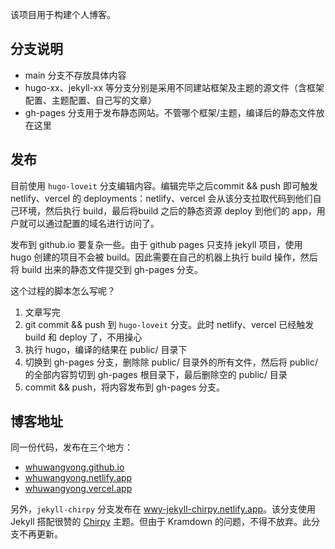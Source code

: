 该项目用于构建个人博客。

## 分支说明
- main 分支不存放具体内容
- hugo-xx、jekyll-xx 等分支分别是采用不同建站框架及主题的源文件（含框架配置、主题配置、自己写的文章）
- gh-pages 分支用于发布静态网站。不管哪个框架/主题，编译后的静态文件放在这里

## 发布
目前使用 `hugo-loveit` 分支编辑内容。编辑完毕之后commit && push 即可触发 netlify、vercel 的 deployments：netlify、vercel 会从该分支拉取代码到他们自己环境，然后执行 build，最后将build 之后的静态资源 deploy 到他们的 app，用户就可以通过配置的域名进行访问了。

发布到 github.io 要复杂一些。由于 github pages 只支持 jekyll 项目，使用 hugo 创建的项目不会被 build。因此需要在自己的机器上执行 build 操作，然后将 build 出来的静态文件提交到 gh-pages 分支。

这个过程的脚本怎么写呢？

1. 文章写完
2. git commit && push 到 `hugo-loveit` 分支。此时 netlify、vercel 已经触发 build 和 deploy 了，不用操心
3. 执行 hugo，编译的结果在 public/ 目录下
4. 切换到 gh-pages 分支，删除除 public/ 目录外的所有文件，然后将 public/ 的全部内容剪切到 gh-pages 根目录下，最后删除空的 public/ 目录
5. commit && push，将内容发布到 gh-pages 分支。

## 博客地址
同一份代码，发布在三个地方：
- [whuwangyong.github.io](https://whuwangyong.github.io)
- [whuwangyong.netlify.app](https://whuwangyong.netlify.app)
- [whuwangyong.vercel.app](https://whuwangyong.vercel.app)

另外，`jekyll-chirpy` 分支发布在 [wwy-jekyll-chirpy.netlify.app](https://wwy-jekyll-chirpy.netlify.app)。该分支使用
 Jekyll 搭配很赞的 [Chirpy](https://github.com/cotes2020/jekyll-theme-chirpy) 主题。但由于 Kramdown 的问题，不得不放弃。此分支不再更新。
